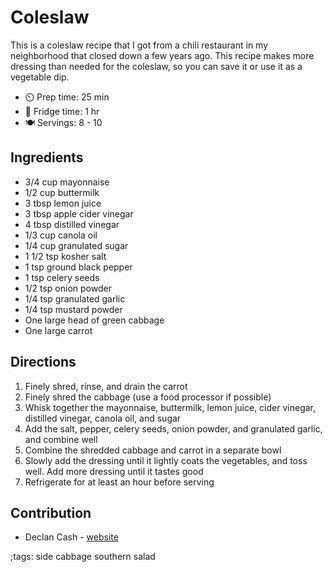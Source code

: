 # Coleslaw

This is a coleslaw recipe that I got from a chili restaurant in my neighborhood that closed down a few years ago. This recipe makes more dressing than needed for the coleslaw, so you can save it or use it as a vegetable dip.

- ⏲️ Prep time: 25 min
- 🥶 Fridge time: 1 hr
- 🍽️ Servings: 8 - 10

## Ingredients

- 3/4 cup mayonnaise
- 1/2 cup buttermilk
- 3 tbsp lemon juice
- 3 tbsp apple cider vinegar
- 4 tbsp distilled vinegar
- 1/3 cup canola oil
- 1/4 cup granulated sugar
- 1 1/2 tsp kosher salt
- 1 tsp ground black pepper
- 1 tsp celery seeds
- 1/2 tsp onion powder 
- 1/4 tsp granulated garlic
- 1/4 tsp mustard powder
- One large head of green cabbage
- One large carrot

## Directions

1. Finely shred, rinse, and drain the carrot
2. Finely shred the cabbage (use a food processor if possible)
3. Whisk together the mayonnaise, buttermilk, lemon juice, cider vinegar, distilled vinegar, canola oil, and sugar
4. Add the salt, pepper, celery seeds, onion powder, and granulated garlic, and combine well
5. Combine the shredded cabbage and carrot in a separate bowl
6. Slowly add the dressing until it lightly coats the vegetables, and toss well. Add more dressing until it tastes good
7. Refrigerate for at least an hour before serving

## Contribution

- Declan Cash - [website](https://declancash.com)

;tags: side cabbage southern salad
